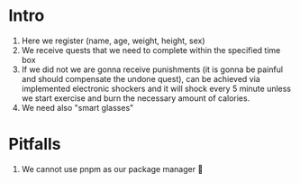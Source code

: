 # Intro

1. Here we register (name, age, weight, height, sex)
2. We receive quests that we need to complete within the specified time box
3. If we did not we are gonna receive punishments (it is gonna be painful and should compensate the undone quest), can be achieved via implemented electronic shockers and it will shock every 5 minute unless we start exercise and burn the necessary amount of calories.
4. We need also "smart glasses"

# Pitfalls

1. We cannot use pnpm as our package manager :poop:
